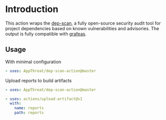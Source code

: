 # Introduction

This action wraps the [dep-scan](https://github.com/AppThreat/dep-scan/), a fully open-source security audit tool for project dependencies based on known vulnerabilities and advisories. The output is fully compatible with [grafeas](https://github.com/grafeas/grafeas).

## Usage

With minimal configuration

```yaml
- uses: AppThreat/dep-scan-action@master
```

Upload reports to build artifacts

```yaml
- uses: AppThreat/dep-scan-action@master

- uses: actions/upload-artifact@v1
  with:
    name: reports
    path: reports
```
